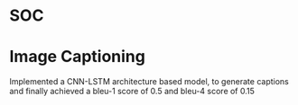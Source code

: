 # SOC
# Image Captioning 

Implemented a CNN-LSTM architecture based model, to generate captions and finally achieved a bleu-1 score of 0.5 and bleu-4 score of 0.15
